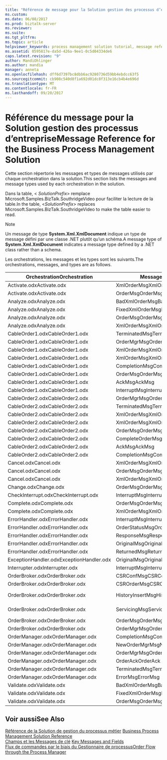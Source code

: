 ```yaml
---
title: "Référence de message pour la Solution gestion des processus d’entreprise | Documents Microsoft"
ms.custom: 
ms.date: 06/08/2017
ms.prod: biztalk-server
ms.reviewer: 
ms.suite: 
ms.tgt_pltfrm: 
ms.topic: article
helpviewer_keywords: process management solution tutorial, message reference
ms.assetid: 0595817e-da5d-426a-9ee1-0c5d04334de6
caps.latest.revision: "9"
author: MandiOhlinger
ms.author: mandia
manager: anneta
ms.openlocfilehash: dff6d7397bc8dbb6ac9280736d59bb4ebdcc63f5
ms.sourcegitcommit: cb908c540d8f1a692d01dc8f313e16cb4b4e696d
ms.translationtype: MT
ms.contentlocale: fr-FR
ms.lasthandoff: 09/20/2017
---
```

# <a name="message-reference-for-the-business-process-management-solution"></a><span data-ttu-id="5d9e7-102">Référence du message pour la Solution gestion des processus d’entreprise</span><span class="sxs-lookup"><span data-stu-id="5d9e7-102">Message Reference for the Business Process Management Solution</span></span>
<span data-ttu-id="5d9e7-103">Cette section répertorie les messages et types de messages utilisés par chaque orchestration dans la solution.</span><span class="sxs-lookup"><span data-stu-id="5d9e7-103">This section lists the messages and message types used by each orchestration in the solution.</span></span>  
  
 <span data-ttu-id="5d9e7-104">Dans la table, \< *SolutionPrefix*> remplace Microsoft.Samples.BizTalk.SouthridgeVideo pour faciliter la lecture de la table.</span><span class="sxs-lookup"><span data-stu-id="5d9e7-104">In the table, \<*SolutionPrefix*> replaces Microsoft.Samples.BizTalk.SouthridgeVideo to make the table easier to read.</span></span>  
  
> [!NOTE]
>  <span data-ttu-id="5d9e7-105">Un message de type **System.Xml.XmlDocument** indique un type de message défini par une classe .NET plutôt qu’un schéma.</span><span class="sxs-lookup"><span data-stu-id="5d9e7-105">A message type of **System.Xml.XmlDocument** indicates a message type defined by a .NET class rather than a schema.</span></span>  
  
 <span data-ttu-id="5d9e7-106">Les orchestrations, les messages et les types sont les suivants.</span><span class="sxs-lookup"><span data-stu-id="5d9e7-106">The orchestrations, messages, and types are as follows.</span></span>  
  
|<span data-ttu-id="5d9e7-107">Orchestration</span><span class="sxs-lookup"><span data-stu-id="5d9e7-107">Orchestration</span></span>|<span data-ttu-id="5d9e7-108">Message</span><span class="sxs-lookup"><span data-stu-id="5d9e7-108">Message</span></span>|<span data-ttu-id="5d9e7-109">Type de message</span><span class="sxs-lookup"><span data-stu-id="5d9e7-109">Message Type</span></span>|  
|-------------------|-------------|------------------|  
|<span data-ttu-id="5d9e7-110">Activate.odx</span><span class="sxs-lookup"><span data-stu-id="5d9e7-110">Activate.odx</span></span>|<span data-ttu-id="5d9e7-111">XmlOrderMsg</span><span class="sxs-lookup"><span data-stu-id="5d9e7-111">XmlOrderMsg</span></span>|<span data-ttu-id="5d9e7-112">System.Xml.XmlDocument</span><span class="sxs-lookup"><span data-stu-id="5d9e7-112">System.Xml.XmlDocument</span></span>|  
|<span data-ttu-id="5d9e7-113">Activate.odx</span><span class="sxs-lookup"><span data-stu-id="5d9e7-113">Activate.odx</span></span>|<span data-ttu-id="5d9e7-114">OrderMsg</span><span class="sxs-lookup"><span data-stu-id="5d9e7-114">OrderMsg</span></span>|<span data-ttu-id="5d9e7-115">\<SolutionPrefix >. Schemas.OrderSchema</span><span class="sxs-lookup"><span data-stu-id="5d9e7-115">\<SolutionPrefix>.Schemas.OrderSchema</span></span>|  
|<span data-ttu-id="5d9e7-116">Analyze.odx</span><span class="sxs-lookup"><span data-stu-id="5d9e7-116">Analyze.odx</span></span>|<span data-ttu-id="5d9e7-117">BadXmlOrderMsg</span><span class="sxs-lookup"><span data-stu-id="5d9e7-117">BadXmlOrderMsg</span></span>|<span data-ttu-id="5d9e7-118">System.Xml.XmlDocument</span><span class="sxs-lookup"><span data-stu-id="5d9e7-118">System.Xml.XmlDocument</span></span>|  
|<span data-ttu-id="5d9e7-119">Analyze.odx</span><span class="sxs-lookup"><span data-stu-id="5d9e7-119">Analyze.odx</span></span>|<span data-ttu-id="5d9e7-120">FixedXmlOrderMsg</span><span class="sxs-lookup"><span data-stu-id="5d9e7-120">FixedXmlOrderMsg</span></span>|<span data-ttu-id="5d9e7-121">System.Xml.XmlDocument</span><span class="sxs-lookup"><span data-stu-id="5d9e7-121">System.Xml.XmlDocument</span></span>|  
|<span data-ttu-id="5d9e7-122">Analyze.odx</span><span class="sxs-lookup"><span data-stu-id="5d9e7-122">Analyze.odx</span></span>|<span data-ttu-id="5d9e7-123">OrderMsg</span><span class="sxs-lookup"><span data-stu-id="5d9e7-123">OrderMsg</span></span>|<span data-ttu-id="5d9e7-124">\<SolutionPrefix >. Schemas.OrderSchema</span><span class="sxs-lookup"><span data-stu-id="5d9e7-124">\<SolutionPrefix>.Schemas.OrderSchema</span></span>|  
|<span data-ttu-id="5d9e7-125">Analyze.odx</span><span class="sxs-lookup"><span data-stu-id="5d9e7-125">Analyze.odx</span></span>|<span data-ttu-id="5d9e7-126">XmlOrderMsg</span><span class="sxs-lookup"><span data-stu-id="5d9e7-126">XmlOrderMsg</span></span>|<span data-ttu-id="5d9e7-127">System.Xml.XmlDocument</span><span class="sxs-lookup"><span data-stu-id="5d9e7-127">System.Xml.XmlDocument</span></span>|  
|<span data-ttu-id="5d9e7-128">CableOrder1.odx</span><span class="sxs-lookup"><span data-stu-id="5d9e7-128">CableOrder1.odx</span></span>|<span data-ttu-id="5d9e7-129">TerminatedMsg</span><span class="sxs-lookup"><span data-stu-id="5d9e7-129">TerminatedMsg</span></span>|<span data-ttu-id="5d9e7-130">\<SolutionPrefix >. SchemaClasses.Terminated</span><span class="sxs-lookup"><span data-stu-id="5d9e7-130">\<SolutionPrefix>.SchemaClasses.Terminated</span></span>|  
|<span data-ttu-id="5d9e7-131">CableOrder1.odx</span><span class="sxs-lookup"><span data-stu-id="5d9e7-131">CableOrder1.odx</span></span>|<span data-ttu-id="5d9e7-132">OrderMgrMsg</span><span class="sxs-lookup"><span data-stu-id="5d9e7-132">OrderMgrMsg</span></span>|<span data-ttu-id="5d9e7-133">\<SolutionPrefix >. OrderManager.OrderMgrMsgType</span><span class="sxs-lookup"><span data-stu-id="5d9e7-133">\<SolutionPrefix>.OrderManager.OrderMgrMsgType</span></span>|  
|<span data-ttu-id="5d9e7-134">CableOrder1.odx</span><span class="sxs-lookup"><span data-stu-id="5d9e7-134">CableOrder1.odx</span></span>|<span data-ttu-id="5d9e7-135">XmlOrderMsg</span><span class="sxs-lookup"><span data-stu-id="5d9e7-135">XmlOrderMsg</span></span>|<span data-ttu-id="5d9e7-136">System.Xml.XmlDocument</span><span class="sxs-lookup"><span data-stu-id="5d9e7-136">System.Xml.XmlDocument</span></span>|  
|<span data-ttu-id="5d9e7-137">CableOrder1.odx</span><span class="sxs-lookup"><span data-stu-id="5d9e7-137">CableOrder1.odx</span></span>|<span data-ttu-id="5d9e7-138">XmlOrderMsg</span><span class="sxs-lookup"><span data-stu-id="5d9e7-138">XmlOrderMsg</span></span>|<span data-ttu-id="5d9e7-139">System.Xml.XmlDocument</span><span class="sxs-lookup"><span data-stu-id="5d9e7-139">System.Xml.XmlDocument</span></span>|  
|<span data-ttu-id="5d9e7-140">CableOrder1.odx</span><span class="sxs-lookup"><span data-stu-id="5d9e7-140">CableOrder1.odx</span></span>|<span data-ttu-id="5d9e7-141">CompletionMsg</span><span class="sxs-lookup"><span data-stu-id="5d9e7-141">CompletionMsg</span></span>|<span data-ttu-id="5d9e7-142">\<SolutionPrefix >. OrderManager.OrderMgrMsgType</span><span class="sxs-lookup"><span data-stu-id="5d9e7-142">\<SolutionPrefix>.OrderManager.OrderMgrMsgType</span></span>|  
|<span data-ttu-id="5d9e7-143">CableOrder1.odx</span><span class="sxs-lookup"><span data-stu-id="5d9e7-143">CableOrder1.odx</span></span>|<span data-ttu-id="5d9e7-144">OrderMsg</span><span class="sxs-lookup"><span data-stu-id="5d9e7-144">OrderMsg</span></span>|<span data-ttu-id="5d9e7-145">\<SolutionPrefix >. Schemas.OrderSchema</span><span class="sxs-lookup"><span data-stu-id="5d9e7-145">\<SolutionPrefix>.Schemas.OrderSchema</span></span>|  
|<span data-ttu-id="5d9e7-146">CableOrder1.odx</span><span class="sxs-lookup"><span data-stu-id="5d9e7-146">CableOrder1.odx</span></span>|<span data-ttu-id="5d9e7-147">AckMsg</span><span class="sxs-lookup"><span data-stu-id="5d9e7-147">AckMsg</span></span>|<span data-ttu-id="5d9e7-148">\<SolutionPrefix >. SchemaClasses.OrderAck</span><span class="sxs-lookup"><span data-stu-id="5d9e7-148">\<SolutionPrefix>.SchemaClasses.OrderAck</span></span>|  
|<span data-ttu-id="5d9e7-149">CableOrder1.odx</span><span class="sxs-lookup"><span data-stu-id="5d9e7-149">CableOrder1.odx</span></span>|<span data-ttu-id="5d9e7-150">InterruptMsg</span><span class="sxs-lookup"><span data-stu-id="5d9e7-150">InterruptMsg</span></span>|<span data-ttu-id="5d9e7-151">\<SolutionPrefix >. SchemaClasses.Interrupt</span><span class="sxs-lookup"><span data-stu-id="5d9e7-151">\<SolutionPrefix>.SchemaClasses.Interrupt</span></span>|  
|<span data-ttu-id="5d9e7-152">CableOrder2.odx</span><span class="sxs-lookup"><span data-stu-id="5d9e7-152">CableOrder2.odx</span></span>|<span data-ttu-id="5d9e7-153">OrderMgrMsg</span><span class="sxs-lookup"><span data-stu-id="5d9e7-153">OrderMgrMsg</span></span>|<span data-ttu-id="5d9e7-154">\<SolutionPrefix >. OrderManager.OrderMgrMsgType</span><span class="sxs-lookup"><span data-stu-id="5d9e7-154">\<SolutionPrefix>.OrderManager.OrderMgrMsgType</span></span>|  
|<span data-ttu-id="5d9e7-155">CableOrder2.odx</span><span class="sxs-lookup"><span data-stu-id="5d9e7-155">CableOrder2.odx</span></span>|<span data-ttu-id="5d9e7-156">TerminatedMsg</span><span class="sxs-lookup"><span data-stu-id="5d9e7-156">TerminatedMsg</span></span>|<span data-ttu-id="5d9e7-157">\<SolutionPrefix >. SchemaClasses.Terminated</span><span class="sxs-lookup"><span data-stu-id="5d9e7-157">\<SolutionPrefix>.SchemaClasses.Terminated</span></span>|  
|<span data-ttu-id="5d9e7-158">CableOrder2.odx</span><span class="sxs-lookup"><span data-stu-id="5d9e7-158">CableOrder2.odx</span></span>|<span data-ttu-id="5d9e7-159">XmlOrderMsg</span><span class="sxs-lookup"><span data-stu-id="5d9e7-159">XmlOrderMsg</span></span>|<span data-ttu-id="5d9e7-160">System.Xml.XmlDocument</span><span class="sxs-lookup"><span data-stu-id="5d9e7-160">System.Xml.XmlDocument</span></span>|  
|<span data-ttu-id="5d9e7-161">CableOrder2.odx</span><span class="sxs-lookup"><span data-stu-id="5d9e7-161">CableOrder2.odx</span></span>|<span data-ttu-id="5d9e7-162">XmlOrderMsg</span><span class="sxs-lookup"><span data-stu-id="5d9e7-162">XmlOrderMsg</span></span>|<span data-ttu-id="5d9e7-163">System.Xml.XmlDocument</span><span class="sxs-lookup"><span data-stu-id="5d9e7-163">System.Xml.XmlDocument</span></span>|  
|<span data-ttu-id="5d9e7-164">CableOrder2.odx</span><span class="sxs-lookup"><span data-stu-id="5d9e7-164">CableOrder2.odx</span></span>|<span data-ttu-id="5d9e7-165">OrderMsg</span><span class="sxs-lookup"><span data-stu-id="5d9e7-165">OrderMsg</span></span>|<span data-ttu-id="5d9e7-166">\<SolutionPrefix >. Schemas.OrderSchema</span><span class="sxs-lookup"><span data-stu-id="5d9e7-166">\<SolutionPrefix>.Schemas.OrderSchema</span></span>|  
|<span data-ttu-id="5d9e7-167">CableOrder2.odx</span><span class="sxs-lookup"><span data-stu-id="5d9e7-167">CableOrder2.odx</span></span>|<span data-ttu-id="5d9e7-168">CompleteOrderMsg</span><span class="sxs-lookup"><span data-stu-id="5d9e7-168">CompleteOrderMsg</span></span>|<span data-ttu-id="5d9e7-169">\<SolutionPrefix >. Schemas.OrderSchema</span><span class="sxs-lookup"><span data-stu-id="5d9e7-169">\<SolutionPrefix>.Schemas.OrderSchema</span></span>|  
|<span data-ttu-id="5d9e7-170">CableOrder2.odx</span><span class="sxs-lookup"><span data-stu-id="5d9e7-170">CableOrder2.odx</span></span>|<span data-ttu-id="5d9e7-171">AckMsg</span><span class="sxs-lookup"><span data-stu-id="5d9e7-171">AckMsg</span></span>|<span data-ttu-id="5d9e7-172">\<SolutionPrefix >. SchemaClasses.OrderAck</span><span class="sxs-lookup"><span data-stu-id="5d9e7-172">\<SolutionPrefix>.SchemaClasses.OrderAck</span></span>|  
|<span data-ttu-id="5d9e7-173">CableOrder2.odx</span><span class="sxs-lookup"><span data-stu-id="5d9e7-173">CableOrder2.odx</span></span>|<span data-ttu-id="5d9e7-174">CompletionMsg</span><span class="sxs-lookup"><span data-stu-id="5d9e7-174">CompletionMsg</span></span>|<span data-ttu-id="5d9e7-175">\<SolutionPrefix >. OrderManager.OrderMgrMsgType</span><span class="sxs-lookup"><span data-stu-id="5d9e7-175">\<SolutionPrefix>.OrderManager.OrderMgrMsgType</span></span>|  
|<span data-ttu-id="5d9e7-176">Cancel.odx</span><span class="sxs-lookup"><span data-stu-id="5d9e7-176">Cancel.odx</span></span>|<span data-ttu-id="5d9e7-177">XmlOrderMsg</span><span class="sxs-lookup"><span data-stu-id="5d9e7-177">XmlOrderMsg</span></span>|<span data-ttu-id="5d9e7-178">System.Xml.XmlDocument</span><span class="sxs-lookup"><span data-stu-id="5d9e7-178">System.Xml.XmlDocument</span></span>|  
|<span data-ttu-id="5d9e7-179">Cancel.odx</span><span class="sxs-lookup"><span data-stu-id="5d9e7-179">Cancel.odx</span></span>|<span data-ttu-id="5d9e7-180">OrderMsg</span><span class="sxs-lookup"><span data-stu-id="5d9e7-180">OrderMsg</span></span>|<span data-ttu-id="5d9e7-181">\<SolutionPrefix >. Schemas.OrderSchema</span><span class="sxs-lookup"><span data-stu-id="5d9e7-181">\<SolutionPrefix>.Schemas.OrderSchema</span></span>|  
|<span data-ttu-id="5d9e7-182">Cancel.odx</span><span class="sxs-lookup"><span data-stu-id="5d9e7-182">Cancel.odx</span></span>|<span data-ttu-id="5d9e7-183">XmlOrderMsg</span><span class="sxs-lookup"><span data-stu-id="5d9e7-183">XmlOrderMsg</span></span>|<span data-ttu-id="5d9e7-184">System.Xml.XmlDocument</span><span class="sxs-lookup"><span data-stu-id="5d9e7-184">System.Xml.XmlDocument</span></span>|  
|<span data-ttu-id="5d9e7-185">Change.odx</span><span class="sxs-lookup"><span data-stu-id="5d9e7-185">Change.odx</span></span>|<span data-ttu-id="5d9e7-186">OrderMsg</span><span class="sxs-lookup"><span data-stu-id="5d9e7-186">OrderMsg</span></span>|<span data-ttu-id="5d9e7-187">\<SolutionPrefix >. Schemas.OrderSchema</span><span class="sxs-lookup"><span data-stu-id="5d9e7-187">\<SolutionPrefix>.Schemas.OrderSchema</span></span>|  
|<span data-ttu-id="5d9e7-188">CheckInterrupt.odx</span><span class="sxs-lookup"><span data-stu-id="5d9e7-188">CheckInterrupt.odx</span></span>|<span data-ttu-id="5d9e7-189">InterruptMsg</span><span class="sxs-lookup"><span data-stu-id="5d9e7-189">InterruptMsg</span></span>|<span data-ttu-id="5d9e7-190">\<SolutionPrefix >. SchemaClasses.Interrupt</span><span class="sxs-lookup"><span data-stu-id="5d9e7-190">\<SolutionPrefix>.SchemaClasses.Interrupt</span></span>|  
|<span data-ttu-id="5d9e7-191">Complete.odx</span><span class="sxs-lookup"><span data-stu-id="5d9e7-191">Complete.odx</span></span>|<span data-ttu-id="5d9e7-192">OrderMsg</span><span class="sxs-lookup"><span data-stu-id="5d9e7-192">OrderMsg</span></span>|<span data-ttu-id="5d9e7-193">\<SolutionPrefix >. Schemas.OrderSchema</span><span class="sxs-lookup"><span data-stu-id="5d9e7-193">\<SolutionPrefix>.Schemas.OrderSchema</span></span>|  
|<span data-ttu-id="5d9e7-194">Complete.odx</span><span class="sxs-lookup"><span data-stu-id="5d9e7-194">Complete.odx</span></span>|<span data-ttu-id="5d9e7-195">XmlOrderMsg</span><span class="sxs-lookup"><span data-stu-id="5d9e7-195">XmlOrderMsg</span></span>|<span data-ttu-id="5d9e7-196">System.Xml.XmlDocument</span><span class="sxs-lookup"><span data-stu-id="5d9e7-196">System.Xml.XmlDocument</span></span>|  
|<span data-ttu-id="5d9e7-197">ErrorHandler.odx</span><span class="sxs-lookup"><span data-stu-id="5d9e7-197">ErrorHandler.odx</span></span>|<span data-ttu-id="5d9e7-198">InterruptMsg</span><span class="sxs-lookup"><span data-stu-id="5d9e7-198">InterruptMsg</span></span>|<span data-ttu-id="5d9e7-199">\<SolutionPrefix >. SchemaClasses.Interrupt</span><span class="sxs-lookup"><span data-stu-id="5d9e7-199">\<SolutionPrefix>.SchemaClasses.Interrupt</span></span>|  
|<span data-ttu-id="5d9e7-200">ErrorHandler.odx</span><span class="sxs-lookup"><span data-stu-id="5d9e7-200">ErrorHandler.odx</span></span>|<span data-ttu-id="5d9e7-201">OrderStatusMsg</span><span class="sxs-lookup"><span data-stu-id="5d9e7-201">OrderStatusMsg</span></span>|<span data-ttu-id="5d9e7-202">\<SolutionPrefix >. SchemaClasses.OrderStatus</span><span class="sxs-lookup"><span data-stu-id="5d9e7-202">\<SolutionPrefix>.SchemaClasses.OrderStatus</span></span>|  
|<span data-ttu-id="5d9e7-203">ErrorHandler.odx</span><span class="sxs-lookup"><span data-stu-id="5d9e7-203">ErrorHandler.odx</span></span>|<span data-ttu-id="5d9e7-204">ResponseMsg</span><span class="sxs-lookup"><span data-stu-id="5d9e7-204">ResponseMsg</span></span>|<span data-ttu-id="5d9e7-205">\<SolutionPrefix >. SchemaClasses.OrderStatus</span><span class="sxs-lookup"><span data-stu-id="5d9e7-205">\<SolutionPrefix>.SchemaClasses.OrderStatus</span></span>|  
|<span data-ttu-id="5d9e7-206">ErrorHandler.odx</span><span class="sxs-lookup"><span data-stu-id="5d9e7-206">ErrorHandler.odx</span></span>|<span data-ttu-id="5d9e7-207">OriginalMsg</span><span class="sxs-lookup"><span data-stu-id="5d9e7-207">OriginalMsg</span></span>|<span data-ttu-id="5d9e7-208">System.Xml.XmlDocument</span><span class="sxs-lookup"><span data-stu-id="5d9e7-208">System.Xml.XmlDocument</span></span>|  
|<span data-ttu-id="5d9e7-209">ErrorHandler.odx</span><span class="sxs-lookup"><span data-stu-id="5d9e7-209">ErrorHandler.odx</span></span>|<span data-ttu-id="5d9e7-210">ReturnedMsg</span><span class="sxs-lookup"><span data-stu-id="5d9e7-210">ReturnedMsg</span></span>|<span data-ttu-id="5d9e7-211">System.Xml.XmlDocument</span><span class="sxs-lookup"><span data-stu-id="5d9e7-211">System.Xml.XmlDocument</span></span>|  
|<span data-ttu-id="5d9e7-212">ExceptionHandler.odx</span><span class="sxs-lookup"><span data-stu-id="5d9e7-212">ExceptionHandler.odx</span></span>|<span data-ttu-id="5d9e7-213">OriginalMsg</span><span class="sxs-lookup"><span data-stu-id="5d9e7-213">OriginalMsg</span></span>|<span data-ttu-id="5d9e7-214">System.Xml.XmlDocument</span><span class="sxs-lookup"><span data-stu-id="5d9e7-214">System.Xml.XmlDocument</span></span>|  
|<span data-ttu-id="5d9e7-215">Interrupter.odx</span><span class="sxs-lookup"><span data-stu-id="5d9e7-215">Interrupter.odx</span></span>|<span data-ttu-id="5d9e7-216">InterruptMsg</span><span class="sxs-lookup"><span data-stu-id="5d9e7-216">InterruptMsg</span></span>|<span data-ttu-id="5d9e7-217">\<SolutionPrefix >. SchemaClasses.Interrupt</span><span class="sxs-lookup"><span data-stu-id="5d9e7-217">\<SolutionPrefix>.SchemaClasses.Interrupt</span></span>|  
|<span data-ttu-id="5d9e7-218">OrderBroker.odx</span><span class="sxs-lookup"><span data-stu-id="5d9e7-218">OrderBroker.odx</span></span>|<span data-ttu-id="5d9e7-219">CSRConfMsg</span><span class="sxs-lookup"><span data-stu-id="5d9e7-219">CSRConfMsg</span></span>|<span data-ttu-id="5d9e7-220">\<SolutionPrefix >. OrderBrokerSchemas.CSR_OrderRequestSchema</span><span class="sxs-lookup"><span data-stu-id="5d9e7-220">\<SolutionPrefix>.OrderBrokerSchemas.CSR_OrderRequestSchema</span></span>|  
|<span data-ttu-id="5d9e7-221">OrderBroker.odx</span><span class="sxs-lookup"><span data-stu-id="5d9e7-221">OrderBroker.odx</span></span>|<span data-ttu-id="5d9e7-222">CSROrderMsg</span><span class="sxs-lookup"><span data-stu-id="5d9e7-222">CSROrderMsg</span></span>|<span data-ttu-id="5d9e7-223">\<SolutionPrefix >. OrderBrokerSchemas.CSR_OrderRequestSchema</span><span class="sxs-lookup"><span data-stu-id="5d9e7-223">\<SolutionPrefix>.OrderBrokerSchemas.CSR_OrderRequestSchema</span></span>|  
|<span data-ttu-id="5d9e7-224">OrderBroker.odx</span><span class="sxs-lookup"><span data-stu-id="5d9e7-224">OrderBroker.odx</span></span>|<span data-ttu-id="5d9e7-225">HistoryInsertMsg</span><span class="sxs-lookup"><span data-stu-id="5d9e7-225">HistoryInsertMsg</span></span>|<span data-ttu-id="5d9e7-226">\<SolutionPrefix >. OrderBrokerSchemas.SQLHistoryInsertSchema.HistoryInsert</span><span class="sxs-lookup"><span data-stu-id="5d9e7-226">\<SolutionPrefix>.OrderBrokerSchemas.SQLHistoryInsertSchema.HistoryInsert</span></span>|  
|<span data-ttu-id="5d9e7-227">OrderBroker.odx</span><span class="sxs-lookup"><span data-stu-id="5d9e7-227">OrderBroker.odx</span></span>|<span data-ttu-id="5d9e7-228">ServicingMsg</span><span class="sxs-lookup"><span data-stu-id="5d9e7-228">ServicingMsg</span></span>|<span data-ttu-id="5d9e7-229">\<SolutionPrefix >. OrderBrokerSchemas.Servicing_OrderRequestSchema</span><span class="sxs-lookup"><span data-stu-id="5d9e7-229">\<SolutionPrefix>.OrderBrokerSchemas.Servicing_OrderRequestSchema</span></span>|  
|<span data-ttu-id="5d9e7-230">OrderBroker.odx</span><span class="sxs-lookup"><span data-stu-id="5d9e7-230">OrderBroker.odx</span></span>|<span data-ttu-id="5d9e7-231">OrderMsg</span><span class="sxs-lookup"><span data-stu-id="5d9e7-231">OrderMsg</span></span>|<span data-ttu-id="5d9e7-232">\<SolutionPrefix >. Schemas.OrderSchema</span><span class="sxs-lookup"><span data-stu-id="5d9e7-232">\<SolutionPrefix>.Schemas.OrderSchema</span></span>|  
|<span data-ttu-id="5d9e7-233">OrderBroker.odx</span><span class="sxs-lookup"><span data-stu-id="5d9e7-233">OrderBroker.odx</span></span>|<span data-ttu-id="5d9e7-234">OrderMgrMsg</span><span class="sxs-lookup"><span data-stu-id="5d9e7-234">OrderMgrMsg</span></span>|<span data-ttu-id="5d9e7-235">\<SolutionPrefix >. OrderBroker.OrderMgrMPMsg</span><span class="sxs-lookup"><span data-stu-id="5d9e7-235">\<SolutionPrefix>.OrderBroker.OrderMgrMPMsg</span></span>|  
|<span data-ttu-id="5d9e7-236">OrderManager.odx</span><span class="sxs-lookup"><span data-stu-id="5d9e7-236">OrderManager.odx</span></span>|<span data-ttu-id="5d9e7-237">CompletionMsg</span><span class="sxs-lookup"><span data-stu-id="5d9e7-237">CompletionMsg</span></span>|<span data-ttu-id="5d9e7-238">\<SolutionPrefix >. SchemaClasses.OrderStatus</span><span class="sxs-lookup"><span data-stu-id="5d9e7-238">\<SolutionPrefix>.SchemaClasses.OrderStatus</span></span>|  
|<span data-ttu-id="5d9e7-239">OrderManager.odx</span><span class="sxs-lookup"><span data-stu-id="5d9e7-239">OrderManager.odx</span></span>|<span data-ttu-id="5d9e7-240">NewOrderMgrMsg</span><span class="sxs-lookup"><span data-stu-id="5d9e7-240">NewOrderMgrMsg</span></span>|<span data-ttu-id="5d9e7-241">\<SolutionPrefix >. OrderManager.OrderMgrMsgType</span><span class="sxs-lookup"><span data-stu-id="5d9e7-241">\<SolutionPrefix>.OrderManager.OrderMgrMsgType</span></span>|  
|<span data-ttu-id="5d9e7-242">OrderManager.odx</span><span class="sxs-lookup"><span data-stu-id="5d9e7-242">OrderManager.odx</span></span>|<span data-ttu-id="5d9e7-243">OrderMgrMsg</span><span class="sxs-lookup"><span data-stu-id="5d9e7-243">OrderMgrMsg</span></span>|<span data-ttu-id="5d9e7-244">\<SolutionPrefix >. OrderManager.OrderMgrMsgType</span><span class="sxs-lookup"><span data-stu-id="5d9e7-244">\<SolutionPrefix>.OrderManager.OrderMgrMsgType</span></span>|  
|<span data-ttu-id="5d9e7-245">OrderManager.odx</span><span class="sxs-lookup"><span data-stu-id="5d9e7-245">OrderManager.odx</span></span>|<span data-ttu-id="5d9e7-246">OrderAck</span><span class="sxs-lookup"><span data-stu-id="5d9e7-246">OrderAck</span></span>|<span data-ttu-id="5d9e7-247">\<SolutionPrefix >. SchemaClasses.OrderAck</span><span class="sxs-lookup"><span data-stu-id="5d9e7-247">\<SolutionPrefix>.SchemaClasses.OrderAck</span></span>|  
|<span data-ttu-id="5d9e7-248">OrderManager.odx</span><span class="sxs-lookup"><span data-stu-id="5d9e7-248">OrderManager.odx</span></span>|<span data-ttu-id="5d9e7-249">TerminatedMsg</span><span class="sxs-lookup"><span data-stu-id="5d9e7-249">TerminatedMsg</span></span>|<span data-ttu-id="5d9e7-250">\<SolutionPrefix >. SchemaClasses.Terminated</span><span class="sxs-lookup"><span data-stu-id="5d9e7-250">\<SolutionPrefix>.SchemaClasses.Terminated</span></span>|  
|<span data-ttu-id="5d9e7-251">OrderManager.odx</span><span class="sxs-lookup"><span data-stu-id="5d9e7-251">OrderManager.odx</span></span>|<span data-ttu-id="5d9e7-252">ErrorMsg</span><span class="sxs-lookup"><span data-stu-id="5d9e7-252">ErrorMsg</span></span>|<span data-ttu-id="5d9e7-253">\<SolutionPrefix >. OrderManager.OrderMgrMsgType</span><span class="sxs-lookup"><span data-stu-id="5d9e7-253">\<SolutionPrefix>.OrderManager.OrderMgrMsgType</span></span>|  
|<span data-ttu-id="5d9e7-254">Validate.odx</span><span class="sxs-lookup"><span data-stu-id="5d9e7-254">Validate.odx</span></span>|<span data-ttu-id="5d9e7-255">BadXmlOrderMsg</span><span class="sxs-lookup"><span data-stu-id="5d9e7-255">BadXmlOrderMsg</span></span>|<span data-ttu-id="5d9e7-256">System.Xml.XmlDocument</span><span class="sxs-lookup"><span data-stu-id="5d9e7-256">System.Xml.XmlDocument</span></span>|  
|<span data-ttu-id="5d9e7-257">Validate.odx</span><span class="sxs-lookup"><span data-stu-id="5d9e7-257">Validate.odx</span></span>|<span data-ttu-id="5d9e7-258">FixedXmlOrderMsg</span><span class="sxs-lookup"><span data-stu-id="5d9e7-258">FixedXmlOrderMsg</span></span>|<span data-ttu-id="5d9e7-259">System.Xml.XmlDocument</span><span class="sxs-lookup"><span data-stu-id="5d9e7-259">System.Xml.XmlDocument</span></span>|  
|<span data-ttu-id="5d9e7-260">Validate.odx</span><span class="sxs-lookup"><span data-stu-id="5d9e7-260">Validate.odx</span></span>|<span data-ttu-id="5d9e7-261">OrderMsg</span><span class="sxs-lookup"><span data-stu-id="5d9e7-261">OrderMsg</span></span>|<span data-ttu-id="5d9e7-262">\<SolutionPrefix >. Schemas.OrderSchema</span><span class="sxs-lookup"><span data-stu-id="5d9e7-262">\<SolutionPrefix>.Schemas.OrderSchema</span></span>|  
  
## <a name="see-also"></a><span data-ttu-id="5d9e7-263">Voir aussi</span><span class="sxs-lookup"><span data-stu-id="5d9e7-263">See Also</span></span>  
 <span data-ttu-id="5d9e7-264">[Référence de la Solution de gestion du processus métier](../core/business-process-management-solution-reference.md) </span><span class="sxs-lookup"><span data-stu-id="5d9e7-264">[Business Process Management Solution Reference](../core/business-process-management-solution-reference.md) </span></span>  
 <span data-ttu-id="5d9e7-265">[Champs et les Messages de clé](../core/key-messages-and-fields.md) </span><span class="sxs-lookup"><span data-stu-id="5d9e7-265">[Key Messages and Fields](../core/key-messages-and-fields.md) </span></span>  
 [<span data-ttu-id="5d9e7-266">Flux de commandes par le biais du Gestionnaire de processus</span><span class="sxs-lookup"><span data-stu-id="5d9e7-266">Order Flow through the Process Manager</span></span>](../core/order-flow-through-the-process-manager.md)